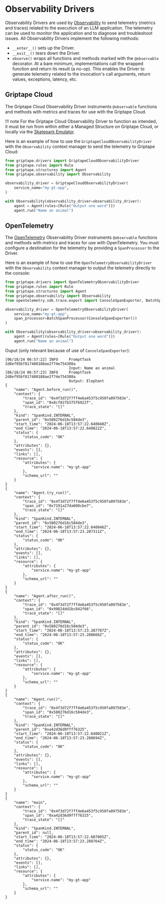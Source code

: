# Observability Drivers

Observability Drivers are used by [Observability](../structures/observability.md) to send telemetry (metrics and traces) related to the execution of an LLM application. The telemetry can be used to monitor the application and to diagnose and troubleshoot issues. All Observability Drivers implement the following methods:

* `__enter__()` sets up the Driver.
* `__exit__()` tears down the Driver.
* `observe()` wraps all functions and methods marked with the `@observable` decorator. At a bare minimum, implementations call the wrapped function and return its result (a no-op). This enables the Driver to generate telemetry related to the invocation's call arguments, return values, exceptions, latency, etc.

## Griptape Cloud

The Griptape Cloud Observability Driver instruments `@observable` functions and methods with metrics and traces for use with the Griptape Cloud.

!!! note
    For the Griptape Cloud Observability Driver to function as intended, it must be run from within either a Managed Structure on Griptape Cloud,
    or locally via the [Skatepark Emulator](https://github.com/griptape-ai/griptape-cli?tab=readme-ov-file#skatepark-emulator).

Here is an example of how to use the `GriptapeCloudObservabilityDriver` with the `Observability` context manager to send the telemetry to Griptape Cloud:


```python title="PYTEST_IGNORE"
from griptape.drivers import GriptapeCloudObservabilityDriver
from griptape.rules import Rule
from griptape.structures import Agent
from griptape.observability import Observability

observability_driver = GriptapeCloudObservabilityDriver(
    service_name="my-gt-app",
)

with Observability(observability_driver=observability_driver):
    agent = Agent(rules=[Rule("Output one word")])
    agent.run("Name an animal")
```


## OpenTelemetry

The [OpenTelemetry](https://opentelemetry.io/) Observability Driver instruments `@observable` functions and methods with metrics and traces for use with OpenTelemetry. You must configure a destination for the telemetry by providing a `SpanProcessor` to the Driver.

Here is an example of how to use the `OpenTelemetryObservabilityDriver` with the `Observability` context manager to output the telemetry directly to the console:

```python title="PYTEST_IGNORE"
from griptape.drivers import OpenTelemetryObservabilityDriver
from griptape.rules import Rule
from griptape.structures import Agent
from griptape.observability import Observability
from opentelemetry.sdk.trace.export import ConsoleSpanExporter, BatchSpanProcessor

observability_driver = OpenTelemetryObservabilityDriver(
    service_name="my-gt-app",
    span_processor=BatchSpanProcessor(ConsoleSpanExporter())
)

with Observability(observability_driver=observability_driver):
    agent = Agent(rules=[Rule("Output one word")])
    agent.run("Name an animal")
```

Ouput (only relevant because of use of `ConsoleSpanExporter`):
```
[06/18/24 06:57:22] INFO     PromptTask 2d8ef95bf817480188ae2f74e754308a
                             Input: Name an animal
[06/18/24 06:57:23] INFO     PromptTask 2d8ef95bf817480188ae2f74e754308a
                             Output: Elephant
{
    "name": "Agent.before_run()",
    "context": {
        "trace_id": "0x4f3d72f7ff4e6a453f5c950fa097583e",
        "span_id": "0x8cf827b375f6922f",
        "trace_state": "[]"
    },
    "kind": "SpanKind.INTERNAL",
    "parent_id": "0x580276d16c584de3",
    "start_time": "2024-06-18T13:57:22.640040Z",
    "end_time": "2024-06-18T13:57:22.640822Z",
    "status": {
        "status_code": "OK"
    },
    "attributes": {},
    "events": [],
    "links": [],
    "resource": {
        "attributes": {
            "service.name": "my-gt-app"
        },
        "schema_url": ""
    }
}
{
    "name": "Agent.try_run()",
    "context": {
        "trace_id": "0x4f3d72f7ff4e6a453f5c950fa097583e",
        "span_id": "0x7191a27da608cbe7",
        "trace_state": "[]"
    },
    "kind": "SpanKind.INTERNAL",
    "parent_id": "0x580276d16c584de3",
    "start_time": "2024-06-18T13:57:22.640846Z",
    "end_time": "2024-06-18T13:57:23.287311Z",
    "status": {
        "status_code": "OK"
    },
    "attributes": {},
    "events": [],
    "links": [],
    "resource": {
        "attributes": {
            "service.name": "my-gt-app"
        },
        "schema_url": ""
    }
}
{
    "name": "Agent.after_run()",
    "context": {
        "trace_id": "0x4f3d72f7ff4e6a453f5c950fa097583e",
        "span_id": "0x99824dd1bc842f66",
        "trace_state": "[]"
    },
    "kind": "SpanKind.INTERNAL",
    "parent_id": "0x580276d16c584de3",
    "start_time": "2024-06-18T13:57:23.287707Z",
    "end_time": "2024-06-18T13:57:23.288666Z",
    "status": {
        "status_code": "OK"
    },
    "attributes": {},
    "events": [],
    "links": [],
    "resource": {
        "attributes": {
            "service.name": "my-gt-app"
        },
        "schema_url": ""
    }
}
{
    "name": "Agent.run()",
    "context": {
        "trace_id": "0x4f3d72f7ff4e6a453f5c950fa097583e",
        "span_id": "0x580276d16c584de3",
        "trace_state": "[]"
    },
    "kind": "SpanKind.INTERNAL",
    "parent_id": "0xa42d36d9fff76325",
    "start_time": "2024-06-18T13:57:22.640021Z",
    "end_time": "2024-06-18T13:57:23.288694Z",
    "status": {
        "status_code": "OK"
    },
    "attributes": {},
    "events": [],
    "links": [],
    "resource": {
        "attributes": {
            "service.name": "my-gt-app"
        },
        "schema_url": ""
    }
}
{
    "name": "main",
    "context": {
        "trace_id": "0x4f3d72f7ff4e6a453f5c950fa097583e",
        "span_id": "0xa42d36d9fff76325",
        "trace_state": "[]"
    },
    "kind": "SpanKind.INTERNAL",
    "parent_id": null,
    "start_time": "2024-06-18T13:57:22.607005Z",
    "end_time": "2024-06-18T13:57:23.288764Z",
    "status": {
        "status_code": "OK"
    },
    "attributes": {},
    "events": [],
    "links": [],
    "resource": {
        "attributes": {
            "service.name": "my-gt-app"
        },
        "schema_url": ""
    }
}
```


